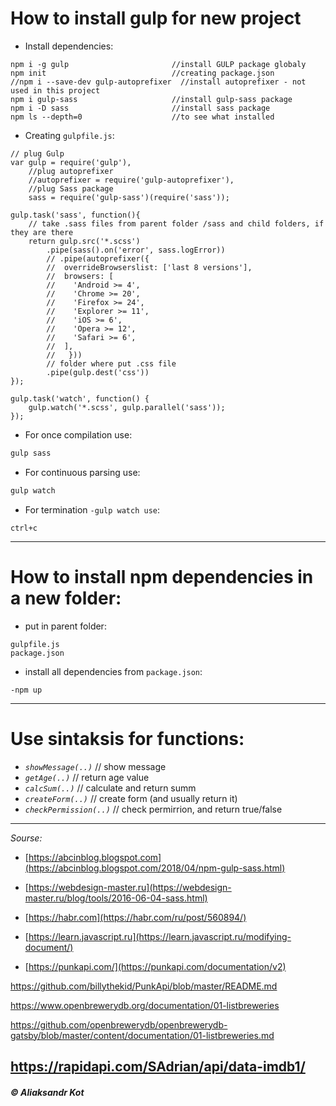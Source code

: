 # How to install gulp for new project

- Install dependencies:

``` JS
npm i -g gulp                       //install GULP package globaly
npm init                            //creating package.json
//npm i --save-dev gulp-autoprefixer  //install autoprefixer - not used in this project
npm i gulp-sass                     //install gulp-sass package
npm i -D sass                       //install sass package
npm ls --depth=0                    //to see what installed
```

- Creating `gulpfile.js`:

``` JS
// plug Gulp
var gulp = require('gulp'),
    //plug autoprefixer
    //autoprefixer = require('gulp-autoprefixer'),
    //plug Sass package
	sass = require('gulp-sass')(require('sass'));

gulp.task('sass', function(){
    // take .sass files from parent folder /sass and child folders, if they are there
	return gulp.src('*.scss')
        .pipe(sass().on('error', sass.logError))
        // .pipe(autoprefixer({
		// 	overrideBrowserslist: ['last 8 versions'],
		// 	browsers: [
		// 	  'Android >= 4',
		// 	  'Chrome >= 20',
		// 	  'Firefox >= 24',
		// 	  'Explorer >= 11',
		// 	  'iOS >= 6',
		// 	  'Opera >= 12',
		// 	  'Safari >= 6',
		// 	],
		//   }))
        // folder where put .css file
		.pipe(gulp.dest('css'))
});

gulp.task('watch', function() {
	gulp.watch('*.scss', gulp.parallel('sass'));
});
```

- For once compilation use:

``` js
gulp sass
```

- For continuous parsing use:

``` js
gulp watch
```

- For termination `-gulp watch use`:

```
ctrl+c
```

---

# How to install npm dependencies in a new folder:

- put in parent folder:

```
gulpfile.js
package.json
```

- install all dependencies from `package.json`:

```
-npm up
```

---

# Use sintaksis for functions:

- _`showMessage(..)`_     // show message
- _`getAge(..)`_          // return age value
- _`calcSum(..)`_         // calculate and return summ
- _`createForm(..)`_      // create form (and usually return it)
- _`checkPermission(..)`_ // check permirrion, and return true/false

---

_Sourse:_

- [https://abcinblog.blogspot.com](https://abcinblog.blogspot.com/2018/04/npm-gulp-sass.html)

- [https://webdesign-master.ru](https://webdesign-master.ru/blog/tools/2016-06-04-sass.html)

- [https://habr.com](https://habr.com/ru/post/560894/)

- [https://learn.javascript.ru](https://learn.javascript.ru/modifying-document/)

- [https://punkapi.com/](https://punkapi.com/documentation/v2)

https://github.com/billythekid/PunkApi/blob/master/README.md

https://www.openbrewerydb.org/documentation/01-listbreweries


https://github.com/openbrewerydb/openbrewerydb-gatsby/blob/master/content/documentation/01-listbreweries.md

https://rapidapi.com/SAdrian/api/data-imdb1/
---

##### © Aliaksandr Kot